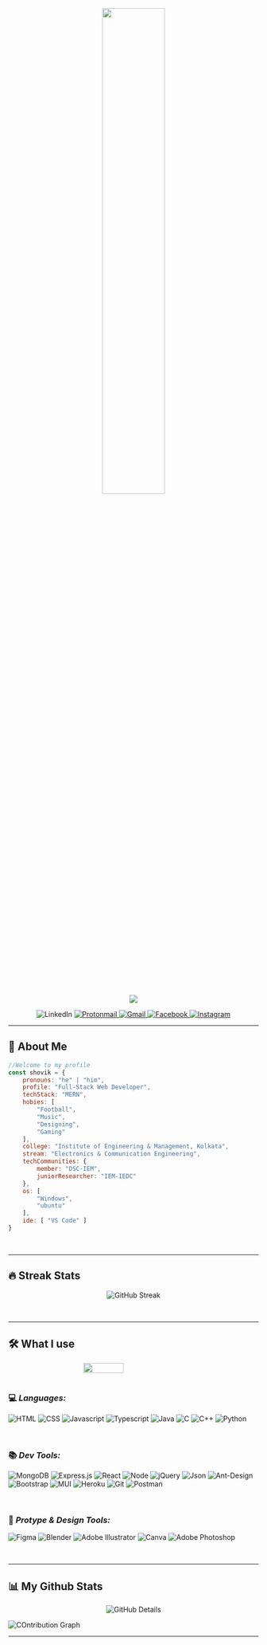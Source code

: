 <div align="center">
<img width="50%" height="auto" src="https://media1.giphy.com/media/l4pMk9IVnv2c8GdJS/giphy.gif?cid=ecf05e47ppf2ezffn3cb8ezj0ycli5r7panjuhowm9h5x0kz&rid=giphy.gif&ct=g"/>
</div>
<br/>
<p align="center">
    <a href="https://github.com/DenverCoder1/readme-typing-svg"><img src="https://readme-typing-svg.herokuapp.com/?lines=Full-Stack%20Web%20Developer;UI%2FUX%20Designer;Always%20learning%20new%20things&font=Fira%20Code&center=true&width=500&height=45&color=FA7D09&vCenter=true&size=30"></a>
</p>

<div align="center">

![LinkedIn](https://img.shields.io/badge/linkedin-0077B5.svg?style=for-the-badge&logo=linkedin&logoColor=white)
</a>
<a href = "mailto:ws.shovik@protonmail.com" target="_blank">
![Protonmail](https://img.shields.io/badge/ProtonMail-8B89CC?style=for-the-badge&logo=protonmail&logoColor=white)
</a>
<a href = "mailto:ws.shovik@gmail.com" target="_blank">
![Gmail](https://img.shields.io/badge/Gmail-D14836?style=for-the-badge&logo=gmail&logoColor=white)
</a>
<a href = "https://www.facebook.com/metals.life" target="_blank">
![Facebook](https://img.shields.io/badge/Facebook-1877F2.svg?style=for-the-badge&logo=Facebook&logoColor=white)
</a>
<a href = "https://www.instagram.com/shovikpoddar/" target="_blank">
![Instagram](https://img.shields.io/badge/-instagram-E4405F?style=for-the-badge&logo=instagram&logoColor=white)
</a>
</div>
<hr/>

## **🙋 About Me**

```javascript
//Welcome to my profile
const shovik = {
    pronouns: "he" | "him",
    profile: "Full-Stack Web Developer",
    techStack: "MERN",
    hobies: [
        "Football",
        "Music",
        "Designing",
        "Gaming"
    ],
    college: "Institute of Engineering & Management, Kolkata",
    stream: "Electronics & Communication Engineering",
    techCommunities: {
        member: "DSC-IEM",
        juniorResearcher: "IEM-IEDC"
    },
    os: [
        "Windows",
        "ubuntu"
    ],
    ide: [ "VS Code" ]
}
```

<br/>
<hr>

## **🔥 Streak Stats**
<div align="center">

![GitHub Streak](https://github-readme-streak-stats.herokuapp.com/?user=ShovikGod&theme=dark&hide_border=true&background=0D1117&stroke=000000&ring=FA7D09&fire=FF4C29&currStreakNum=FA7D09&currStreakLabel=FA7D09&dates=FA7D09&type=svg)
</div>
<br/>
<hr>

## **🛠️ What I use**
<div style="display:flex; justify-content:center;">
<img src="https://media.giphy.com/media/12bVDtXPOzYwda/giphy.gif" width="40%">
</div>
<br/>
<div style="display:flex; flex-direction:column;">
<div>

### **💻 *Languages:***

![HTML](https://img.shields.io/badge/-HTML5-E34F26?style=for-the-badge&labelColor=black&logo=html5&logoColor=E34F26)
![CSS](https://img.shields.io/badge/-CSS3-1572B6?style=for-the-badge&labelColor=black&logo=css3&logoColor=1572B6)
![Javascript](https://img.shields.io/badge/-Javascript-F0DB4F?style=for-the-badge&labelColor=black&logo=javascript&logoColor=F0DB4F)
![Typescript](https://img.shields.io/badge/-Typescript-007acc?style=for-the-badge&labelColor=black&logo=typescript&logoColor=007acc)
![Java](https://img.shields.io/badge/-Java-ED8B00?style=for-the-badge&labelColor=black&logo=java&logoColor=ED8B00)
![C](https://img.shields.io/badge/C-00599C?style=for-the-badge&labelColor=black&logo=c&logoColor=00599C)
![C++](https://img.shields.io/badge/-C%2B%2B-00599C?style=for-the-badge&logo=c%2B%2B&labelColor=black&logoColor=00599C)
![Python](https://img.shields.io/badge/-Python-3670A0?style=for-the-badge&labelColor=black&logo=python&logoColor=FFDD54)

</div>
<br/>
<div>

### **📚 *Dev Tools:***

![MongoDB](https://img.shields.io/badge/-MongoDB-4ea94b?style=for-the-badge&labelColor=black&logo=mongodb&logoColor=4ea94b)
![Express.js](https://img.shields.io/badge/-Express,js-404d59?style=for-the-badge&labelColor=black&logo=express&logoColor=61DAFB)
![React](https://img.shields.io/badge/-React.js-20232A?style=for-the-badge&labelColor=black&logo=react&logoColor=61DBFB)
![Node](https://img.shields.io/badge/-Node.js-3C873A?style=for-the-badge&labelColor=black&logo=node.js&logoColor=3C873A)
![jQuery](https://img.shields.io/badge/-jquery-0769AD?style=for-the-badge&labelColor=black&logo=jquery&logoColor=0769AD)
![Json](https://img.shields.io/badge/-json-5E5C5C?style=for-the-badge&labelColor=black&logo=json&logoColor=white)
![Ant-Design](https://img.shields.io/badge/-AntDesign-0170FE?style=for-the-badge&labelColor=black&logo=ant-design&logoColor=0170FE)
![Bootstrap](https://img.shields.io/badge/-Bootstrap-563D7C?style=for-the-badge&labelColor=black&logo=bootstrap&logoColor=563D7C)
![MUI](https://img.shields.io/badge/-MaterialUI-007fff?style=for-the-badge&labelColor=black&logo=mui&logoColor=007fff)
![Heroku](https://img.shields.io/badge/-Heroku-430098?style=for-the-badge&labelColor=black&logo=heroku&logoColor=430098)
![Git](https://img.shields.io/badge/-git-E44C30?style=for-the-badge&labelColor=black&logo=git&logoColor=E44C30)
![Postman](https://img.shields.io/badge/-Postman-FF6C37?style=for-the-badge&labelColor=black&logo=postman&logoColor=FF6C37)

</div>
<br/>
<div>

### **🧶 *Protype & Design Tools:***

![Figma](https://img.shields.io/badge/-Figma-F24E1E?style=for-the-badge&labelColor=black&logo=figma&logoColor=F24E1E)
![Blender](https://img.shields.io/badge/-Blender-F5792A?style=for-the-badge&labelColor=black&logo=blender&logoColor=F5792A)
![Adobe Illustrator](https://img.shields.io/badge/-Illustrator-FF9A00?style=for-the-badge&labelColor=black&logo=adobeillustrator&logoColor=FF9A00)
![Canva](https://img.shields.io/badge/-Canva-00C4CC?style=for-the-badge&labelColor=black&logo=Canva&logoColor=00C4CC)
![Adobe Photoshop](https://img.shields.io/badge/-Photoshop-31A8FF?style=for-the-badge&labelColor=black&logo=adobephotoshop&logoColor=31A8FF)

</div>
</div>
<br/>
<hr>

## **📊 My Github Stats**

<div align="center">

![GitHub Details](https://github-readme-stats.vercel.app/api?username=ShovikGod&show_icons=true&count_private=true&theme=dark&hide_border=true&bg_color=0D1117&title_color=FA7D09&icon_color=FF4C29)
</div>

<!-- <b>Note:</b> Top languages is only a metric of the languages my public code consists of and doesn't reflect experience or skill level.
<br/> -->

![COntribution Graph](https://activity-graph.herokuapp.com/graph?username=ShovikGod&bg_color=0D1117&color=FA7D09&line=FA7D09&point=FFFFFF&hide_border=true)

<hr>